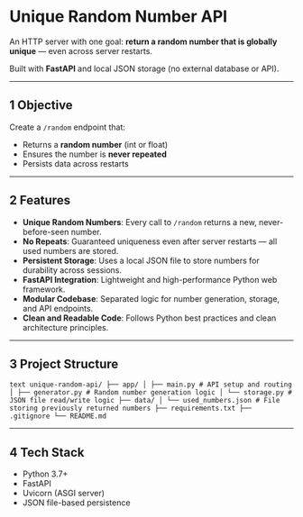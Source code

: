 # Unique Random Number API

An HTTP server with one goal: **return a random number that is globally unique** — even across server restarts.

Built with **FastAPI** and local JSON storage (no external database or API).

---

##  1 Objective

Create a `/random` endpoint that:
- Returns a **random number** (int or float)
- Ensures the number is **never repeated**
- Persists data across restarts

---

## 2 Features

-  **Unique Random Numbers**: Every call to `/random` returns a new, never-before-seen number.
-  **No Repeats**: Guaranteed uniqueness even after server restarts — all used numbers are stored.
-  **Persistent Storage**: Uses a local JSON file to store numbers for durability across sessions.
-  **FastAPI Integration**: Lightweight and high-performance Python web framework.
-  **Modular Codebase**: Separated logic for number generation, storage, and API endpoints.
- **Clean and Readable Code**: Follows Python best practices and clean architecture principles.

---

## 3 Project Structure

```text unique-random-api/ ├── app/ │ ├── main.py # API setup and routing │ ├── generator.py # Random number generation logic │ └── storage.py # JSON file read/write logic ├── data/ │ └── used_numbers.json # File storing previously returned numbers ├── requirements.txt ├── .gitignore └── README.md ``` 

---

## 4 Tech Stack

-  Python 3.7+
-  FastAPI
-  Uvicorn (ASGI server)
-  JSON file-based persistence
